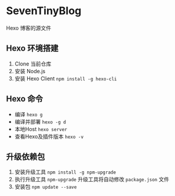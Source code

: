 # SevenTinyBlog
Hexo 博客的源文件

## Hexo 环境搭建
1. Clone 当前仓库
2. 安装 Node.js
3. 安装 Hexo Client `npm install -g hexo-cli`

## Hexo 命令
- 编译 `hexo g`
- 编译并部署 `hexo -g d`
- 本地Host `hexo server`
- 查看Hexo及插件版本 `hexo -v`

## 升级依赖包
1. 安装升级工具 `npm install -g npm-upgrade`
2. 执行升级工具 `npm-upgrade` 升级工具将自动修改 `package.json` 文件
3. 安装包 `npm update --save`